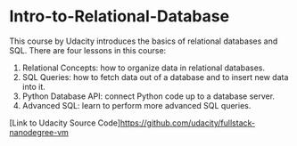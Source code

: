 # Intro-to-Relational-Database

This course by Udacity introduces the basics of relational databases and SQL. There are four lessons in this course:
1. Relational Concepts: how to organize data in relational databases. 
2. SQL Queries: how to fetch data out of a database and to insert new data into it. 
3. Python Database API: connect Python code up to a database server. 
4. Advanced SQL: learn to perform more advanced SQL queries. 

[Link to Udacity Source Code]https://github.com/udacity/fullstack-nanodegree-vm
 
